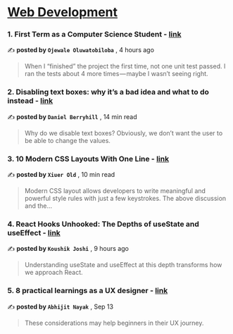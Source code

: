 
<h1><a href=https://medium.com/tag/web-development/recommended target="_blank" rel="noopener noreferrer">Web Development</a></h1>
<h3>1. First Term as a Computer Science Student - <a href=https://medium.com/@ojewaleoluwatobiloba/first-term-as-a-computer-science-student-ba7b5e061341?source=tag_recommended_feed---------0-84----------web_development----------bb7e5785_c2cf_4ebd_831b_81b2d924a35a------- target="_blank" rel="noopener noreferrer">link</a></h3>

✍️ **posted by `Ojewale Oluwatobiloba`** <date> , 4 hours ago</date>

<blockquote>When I “finished” the project the first time, not one unit test passed. I ran the tests about 4 more times — maybe I wasn’t seeing right.</blockquote>

<h3>2. Disabling text boxes: why it’s a bad idea and what to do instead - <a href=https://medium.com/user-experience-design-1/disabling-text-boxes-why-its-a-bad-idea-and-what-to-do-instead-48fa50f7c433?source=tag_recommended_feed---------1-107----------web_development----------bb7e5785_c2cf_4ebd_831b_81b2d924a35a------- target="_blank" rel="noopener noreferrer">link</a></h3>

✍️ **posted by `Daniel Berryhill`** <date> , 14 min read</date>

<blockquote>Why do we disable text boxes? Obviously, we don’t want the user to be able to change the values.</blockquote>

<h3>3. 10 Modern CSS Layouts With One Line - <a href=https://medium.com/javascript-in-plain-english/10-modern-css-layouts-with-one-line-a059846c2140?source=tag_recommended_feed---------2-85----------web_development----------bb7e5785_c2cf_4ebd_831b_81b2d924a35a------- target="_blank" rel="noopener noreferrer">link</a></h3>

✍️ **posted by `Xiuer Old`** <date> , 10 min read</date>

<blockquote>Modern CSS layout allows developers to write meaningful and powerful style rules with just a few keystrokes. The above discussion and the…</blockquote>

<h3>4. React Hooks Unhooked: The Depths of useState and useEffect - <a href=https://medium.com/@koushikjoshi/react-hooks-unhooked-the-depths-of-usestate-and-useeffect-565d171853b6?source=tag_recommended_feed---------3-84----------web_development----------bb7e5785_c2cf_4ebd_831b_81b2d924a35a------- target="_blank" rel="noopener noreferrer">link</a></h3>

✍️ **posted by `Koushik Joshi`** <date> , 9 hours ago</date>

<blockquote>Understanding useState and useEffect at this depth transforms how we approach React.</blockquote>

<h3>5. 8 practical learnings as a UX designer - <a href=https://medium.com/ux-planet/8-practical-learnings-as-a-ux-designer-d2fa91cd145b?source=tag_recommended_feed---------4-107----------web_development----------bb7e5785_c2cf_4ebd_831b_81b2d924a35a------- target="_blank" rel="noopener noreferrer">link</a></h3>

✍️ **posted by `Abhijit Nayak`** <date> , Sep 13</date>

<blockquote>These considerations may help beginners in their UX journey.</blockquote>

